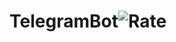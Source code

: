 # TelegramBot![Rate](https://user-images.githubusercontent.com/76394500/192112384-a58e6372-8f9b-4604-ac04-a5114177d641.png)
